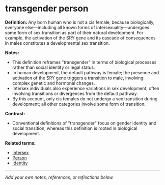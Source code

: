 # transgender person

**Definition:**
Any born human who is not a cis female, because biologically, everyone else—including all known forms of intersexuality—undergoes some form of sex transition as part of their natural development. For example, the activation of the SRY gene and its cascade of consequences in males constitutes a developmental sex transition.

**Notes:**
- This definition reframes "transgender" in terms of biological processes rather than social identity or legal status.
- In human development, the default pathway is female; the presence and activation of the SRY gene triggers a transition to male, involving complex genetic and hormonal changes.
- Intersex individuals also experience variations in sex development, often involving transitions or divergences from the default pathway.
- By this account, only cis females do not undergo a sex transition during development; all other categories involve some form of transition.

**Contrast:**
- Conventional definitions of "transgender" focus on gender identity and social transition, whereas this definition is rooted in biological development.

**Related terms:**
- [Intersex](intersex.md)
- [Person](person.md)
- [Identity](identity.md)

---
*Add your own notes, references, or reflections below.*

